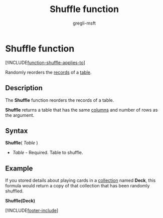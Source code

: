 ﻿---
title: Shuffle function
description: Reference information including syntax and examples for the Shuffle function.
author: gregli-msft

ms.topic: reference
ms.custom: canvas
ms.reviewer: mkaur
ms.date: 3/22/2024
ms.subservice: power-fx
ms.author: gregli
search.audienceType:
  - maker
contributors:
  - gregli-msft
  - mduelae
  - gregli
---

# Shuffle function
[!INCLUDE[function-shuffle-applies-to](includes/function-shuffle-applies-to.md)]



Randomly reorders the [records](/power-apps/maker/canvas-apps/working-with-tables#records) of a [table](/power-apps/maker/canvas-apps/working-with-tables).

## Description

The **Shuffle** function reorders the records of a table.

**Shuffle** returns a table that has the same [columns](/power-apps/maker/canvas-apps/working-with-tables#columns) and number of rows as the argument.

## Syntax

**Shuffle**( _Table_ )

- _Table_ - Required. Table to shuffle.

## Example

If you stored details about playing cards in a [collection](/power-apps/maker/canvas-apps/working-with-data-sources#collections) named **Deck**, this formula would return a copy of that collection that has been randomly shuffled.

**Shuffle(Deck)**

[!INCLUDE[footer-include](../../includes/footer-banner.md)]







































































































































